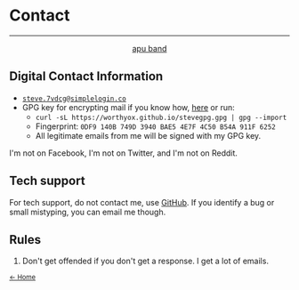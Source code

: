 # Contact

---

<p align="center">
<a href="/pix/apu_band.gif">apu band</a>
</p>

## Digital Contact Information

- [`steve.7vdcg@simplelogin.co`](mailto:steve.7vdcg@simplelogin.co)
- GPG key for encrypting mail if you know how, [here](https://worthyox.github.io/stevegpg.gpg) or run:
  - `curl -sL https://worthyox.github.io/stevegpg.gpg | gpg --import`
  - Fingerprint: `0DF9 140B 749D 3940 BAE5 4E7F 4C50 B54A 911F 6252`
  - All legitimate emails from me will be signed with my GPG key.

I'm not on Facebook, I'm not on Twitter, and I'm not on Reddit.


## Tech support

For tech support, do not contact me, use [GitHub](https://github.com/worthyox).
If you identify a bug or small mistyping, you can email me though.


## Rules

1. Don't get offended if you don't get a response. I get a lot of emails.

<small>
<a href="index.html">← Home</a>
</small>
